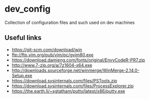 # dev_config

Collection of configuration files and such used on dev machines

## Useful links

- https://git-scm.com/download/win
- ftp://ftp.vim.org/pub/vim/pc/gvim80.exe
- https://download.damieng.com/fonts/original/EnvyCodeR-PR7.zip
- http://www.7-zip.org/a/7z1604-x64.exe
- http://downloads.sourceforge.net/winmerge/WinMerge-2.14.0-Setup.exe
- https://download.sysinternals.com/files/PSTools.zip
- https://download.sysinternals.com/files/ProcessExplorer.zip
- https://the.earth.li/~sgtatham/putty/latest/x86/putty.exe

